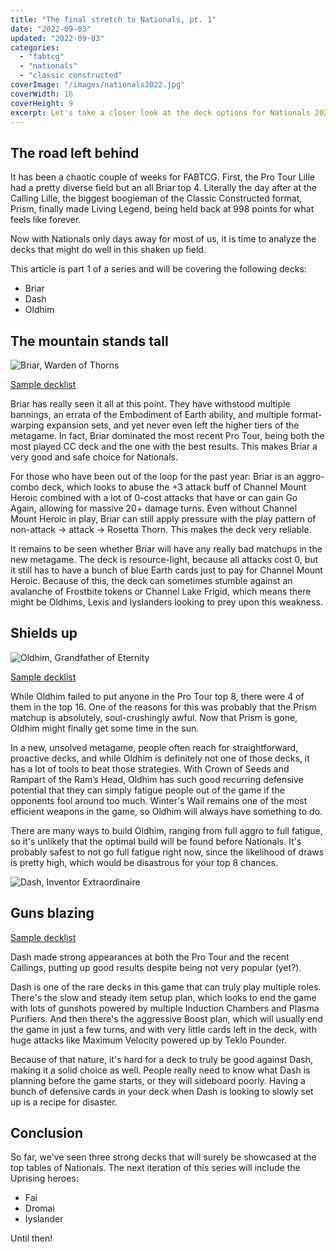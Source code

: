 ```yaml
---
title: "The final stretch to Nationals, pt. 1"
date: "2022-09-03"
updated: "2022-09-03"
categories: 
  - "fabtcg"
  - "nationals"
  - "classic constructed"
coverImage: "/images/nationals2022.jpg"
coverWidth: 16
coverHeight: 9
excerpt: Let's take a closer look at the deck options for Nationals 2022.
---
```


## The road left behind

It has been a chaotic couple of weeks for FABTCG. First, the Pro Tour Lille had a pretty diverse field but an all Briar top 4. Literally the day after at the Calling Lille, the biggest boogieman of the Classic Constructed format, Prism, finally made Living Legend, being held back at 998 points for what feels like forever.

Now with Nationals only days away for most of us, it is time to analyze the decks that might do well in this shaken up field.

This article is part 1 of a series and will be covering the following decks:
- Briar
- Dash
- Oldhim


## The mountain stands tall

<img class="card-in-text" alt="Briar, Warden of Thorns" src="https://storage.googleapis.com/fabmaster/media/images/ELE062_Briar_errata.width-450.png"/>

[Sample decklist](https://fabdb.net/decks/MlOqjPlg)

Briar has really seen it all at this point. They have withstood multiple bannings, an errata of the Embodiment of Earth ability, and multiple format-warping expansion sets, and yet never even left the higher tiers of the metagame. In fact, Briar dominated the most recent Pro Tour, being both the most played CC deck and the one with the best results. This makes Briar a very good and safe choice for Nationals.

For those who have been out of the loop for the past year: Briar is an aggro-combo deck, which looks to abuse the +3 attack buff of Channel Mount Heroic combined with a lot of 0-cost attacks that have or can gain Go Again, allowing for massive 20+ damage turns. Even without Channel Mount Heroic in play, Briar can still apply pressure with the play pattern of non-attack -> attack -> Rosetta Thorn. This makes the deck very reliable.

It remains to be seen whether Briar will have any really bad matchups in the new metagame. The deck is resource-light, because all attacks cost 0, but it still has to have a bunch of blue Earth cards just to pay for Channel Mount Heroic. Because of this, the deck can sometimes stumble against an avalanche of Frostbite tokens or Channel Lake Frigid, which means there might be Oldhims, Lexis and Iyslanders looking to prey upon this weakness.


## Shields up

<img class="card-in-text" alt="Oldhim, Grandfather of Eternity" src="https://storage.googleapis.com/fabmaster/media/images/ELE001.width-450.png"/>

[Sample decklist](https://fabdb.net/decks/DBLgnynE)

While Oldhim failed to put anyone in the Pro Tour top 8, there were 4 of them in the top 16. One of the reasons for this was probably that the Prism matchup is absolutely, soul-crushingly awful. Now that Prism is gone, Oldhim might finally get some time in the sun.

In a new, unsolved metagame, people often reach for straightforward, proactive decks, and while Oldhim is definitely not one of those decks, it has a lot of tools to beat those strategies. With Crown of Seeds and Rampart of the Ram’s Head, Oldhim has such good recurring defensive potential that they can simply fatigue people out of the game if the opponents fool around too much. Winter's Wail remains one of the most efficient weapons in the game, so Oldhim will always have something to do.

There are many ways to build Oldhim, ranging from full aggro to full fatigue, so it's unlikely that the optimal build will be found before Nationals. It's probably safest to not go full fatigue right now, since the likelihood of draws is pretty high, which would be disastrous for your top 8 chances.

<img class="card-in-text" alt="Dash, Inventor Extraordinaire" src="https://storage.googleapis.com/fabmaster/media/images/ARC1.width-450.png"/>


## Guns blazing

[Sample decklist](https://fabdb.net/decks/MzzAPAoo)

Dash made strong appearances at both the Pro Tour and the recent Callings, putting up good results despite being not very popular (yet?).

Dash is one of the rare decks in this game that can truly play multiple roles. There's the slow and steady item setup plan, which looks to end the game with lots of gunshots powered by multiple Induction Chambers and Plasma Purifiers. And then there's the aggressive Boost plan, which will usually end the game in just a few turns, and with very little cards left in the deck, with huge attacks like Maximum Velocity powered up by Teklo Pounder.

Because of that nature, it's hard for a deck to truly be good against Dash, making it a solid choice as well. People really need to know what Dash is planning before the game starts, or they will sideboard poorly. Having a bunch of defensive cards in your deck when Dash is looking to slowly set up is a recipe for disaster. 


## Conclusion

So far, we've seen three strong decks that will surely be showcased at the top tables of Nationals. The next iteration of this series will include the Uprising heroes: 
- Fai 
- Dromai
- Iyslander

Until then!